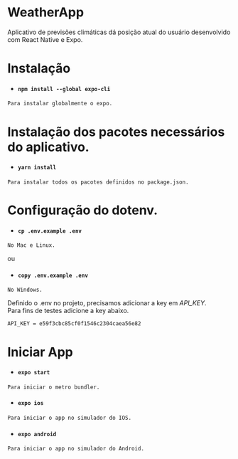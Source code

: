 # WeatherApp
Aplicativo de previsões climáticas dá posição atual do usuário desenvolvido com React Native e Expo.

# Instalação

 + #### `npm install --global expo-cli`<br/>
  ```
  Para instalar globalmente o expo.
  ```
# Instalação dos pacotes necessários do aplicativo.

 + #### `yarn install`<br/>
  ```
  Para instalar todos os pacotes definidos no package.json.
  ```
# Configuração do dotenv.

 + #### `cp .env.example .env`<br/>
  ```
  No Mac e Linux.
  ```
  ou
  + #### `copy .env.example .env`<br/>
  ```
  No Windows.
  ```
  
  Definido o .env no projeto, precisamos adicionar a key em *API_KEY*.<br/>
  Para fins de testes adicione a key abaixo.
  ```
  API_KEY = e59f3cbc85cf0f1546c2304caea56e82
  ```
  
  # Iniciar App

 + #### `expo start`<br/>
  ```
  Para iniciar o metro bundler.
  ```
  
  + #### `expo ios`<br/>
  ```
  Para iniciar o app no simulador do IOS.
  ```
  
  + #### `expo android`<br/>
  ```
  Para iniciar o app no simulador do Android.
  ```
